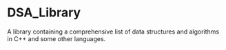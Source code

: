 # DSA_Library
A library containing a comprehensive list of data structures and algorithms in C++ and some other languages.
